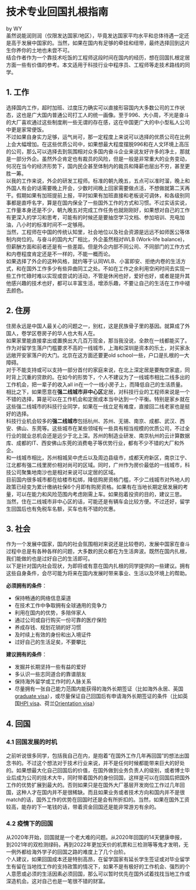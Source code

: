 # 技术专业回国扎根指南
by WY  
虽然说能润则润（仅限发达国家/地区），毕竟发达国家平均水平和总体待遇一定还是高于发展中国家的。当然，如果在国内有足够的牵挂和纽带，最终选择回到这片生你养你的土地也未尝不可。  
结合作者作为一个靠技术吃饭的工程师这段时间在国内的经历，想在回国扎根定居方面一些有价值的参考。本文适用于科技行业中程序员、工程师等走技术路线的同学。

## 1. 工作
选择国内工作，超时加班、过度压力确实可以直接形容国内大多数公司的工作状态，这也是广大国内普通公司打工人的统一画像。至于996、大小周，不光是奋斗的大厂喜欢通过这些制度刷一些无谓的存在感，这在中国更广大的中小型私人公司中更是家常便饭。  
不过如果自身实力足够，运气尚可，那一定程度上来说可以选择的优质公司在比例上会大幅增加。在这些优质公司中，如果想最大程度摆脱996和在人文环境上高压的公司，那么可以选择去到氛围相对众多国内奋斗企业来说友好许多的净土，那就是一部分外企。虽然外企肯定也有裁员的风险，但是一般是非常重大的业务变动，何况在当今的经济形势下，国内民企甚至体制内的裁员和降薪也层出不穷，甚至更胜一筹。  
以我的工作来说，外企的研发工程师。标准的朝九晚五，五点可以准时溜，晚上和外国人有会的话需要晚上开会，少数时间晚上回家需要做点活，不想做就第二天再干。假期如果有加班提前上报，平时如果有加班直接和老板说可调休，和各级别同事都是直呼名字，算是在国内保全了一些国外工作的方式和习惯。不过实话实说，工作量本身还是不少，朝九晚五对完成工作任务也就刚刚好，如果想对自己的工作有更深入的学习和思考，可能有的时候还是要抽空学习文档、参加培训、充电加油，八小时的标准时间不一定够用。  
当然，工程师在中国的传统认知里，社会地位以及社会资源是远远不如师医公等体制内岗位的。与奋斗的国内大厂相比，外企虽然相对WLB (Work-life balance)，但薪酬方面和前者还是有一些差距。但是外企内部不同公司、不同部门的工作方式和内卷程度肯定还是不一样的，不能一概而论。  
如果选择了外企的这种风格，就约等于认同WLB、小富即安、拒绝内卷的生活方式，和在国外工作多少有些异曲同工之处。不如在工作之余利用空闲时间去实现一些工作忙碌时难以实现或尝试的活动，不管是休闲也好，爱好也好，或者是提升其他感兴趣的技术也好，都可以丰富生活，增添乐趣，不要让自己的生活在工作中褪去颜色。  

## 2. 住房
住房永远是中国人最关心的问题之一，别杠，这是民族骨子里的基因。就算成了外国人，卷学区卷房子的华人也大有人在。  
如果家里能直接拿出或置换出大几百万现金，那当我没说，全款在一线都能买了。作为对留学生落户门槛要求不高的一线城市，上海和深圳是资本的乐土，对买家永远敞开安家落户的大门。北京在这方面还要更old school一些，户口是扎根的一大障碍。  
对于不能支持或可以支持一部分首付的家庭来说，在北上深定居是要掏空家底，同时背上沉重的贷款的。在如今的形势下，个人不建议为了一线城市相比二线多出的工作机会，把一辈子的收入all in在一个一线小房子上，而降低自己的生活质量。相比之下，如果愿意在**强二线城市非中心区**定居，对科技行业的工程师来说是一个不错的选择，算是可以在工作机会和定居成本当中达到一个平衡。特别是家乡就在这些强二线城市的科技行业同学，如果在一线立足有难度，直接回二线老家也是挺好的选择。  
科技行业机会较多的**强二线城市**包括杭州、苏州、无锡、南京、成都、武汉、西安、佛山、东莞等。这些城市在某些领域有一些具有相当规模的优质公司，不过全行业的就业总机会还是远少于北上深。苏州的制造业研发、南京杭州的云计算数据库、成都的IT、西安佛山东莞的消费电子等优势行业，都有不少不错的大厂和外企。  
和一线城市相比，苏州相城吴中虎丘以及周边县级市，成都天府新区，南京江宁、江北都有强二线里房价相对尚可的区域。同时，广州作为房价最低的一线城市，科技公司聚集地南沙也是相对来说可以定居的区域。  
目前国内很多城市都在给楼市松绑，降低购房资格门槛，不少二线城市对外地人的政策已经变为累计缴纳社保6个月即有购房资格。如果有在当地长期定居发展的考量，可以在能力和风险范围内考虑刚需上车。如果抱着投资的目的，建议三思。  
当然，住在二线城市非中心区的话，可能还是有辆车会比较方便。不过还好，留学生回国后也有免税车名额，买车也有不错的优惠。  

## 3. 社会
作为一个发展中国家，国内的社会氛围相对来说还是比较卷的，发展中国家在奋斗过程中总是有各种各样的问题，大多数的民众都在为生活奔波。既然在国内扎根，我们能做的也是过好自己的生活即可。  
以下是针对国内社会现状，为即将或有意在国内扎根的同学提供的一些建议。拥有这些自身条件，会尽可能为将来在国内发展时带来事业、生活以及环境上的帮助。    

**必须拥有的条件**：
* 保持畅通的网络信息渠道  
* 在技术工作中争取拥有全球通用的竞争力  
* 利用在国内的优势，多陪伴家人  
* 通过公司或自行购买一份可靠的医疗保险  
* 养成存钱、规划花销的好习惯  
* 及时续上有效的身份和出入境证件  
* 过好自己的生活足矣，不要攀比  
 
**建议拥有的条件**：
* 发掘并长期坚持一些有益的爱好  
* 多认识一些志同道合的靠谱朋友  
* 保持海外留学或工作时的人脉关系  
* 尽量拥有一张自己能力范围内能获得的海外长期签证（比如海外永居、英国[graduate visa](https://www.gov.uk/graduate-visa)），或尽量保证自己回国后有申请海外长期签证的条件（比如英国[HPI visa](https://qz.com/2153193/whos-eligible-for-the-uks-new-high-potential-individual-visa/)、荷兰[Orientation visa](https://business.gov.nl/coming-to-the-netherlands/permits-and-visa/orientation-visa-for-highly-educated-persons/)）  

## 4. 回国
### 4.1 回国发展的时机  
之前听说很多同学，包括我自己在内，是抱着“在国外工作几年再回国”的想法出国念书的。不过这个想法对于技术行业来说，并不是任何时候都能带来巨大的好处的。如果想最大化自己回国后的价值，在国外做到业务负责人的级别，或者博士毕业后成为公司的技术大牛，同时带着国外的身份回国，这样是可以在回国后把国外工作的优势扩展到最大的。否则如果只是在国外大厂基层开发岗位工作过几年回国，这种人才在国内并不是很稀缺。而且如果业务或者技术方向和国内并不是很match的话，国外工作的优势在回国时还是会有所折扣的。当然，如果在国外工资较高，能存的下一笔钱的话，带着资金回国还是能非常游刃有余的。  

### 4.2 疫情下的回国  
从2020年开始，回国就是一个老大难的问题。从2020年回国的14天健康申报，到2021年的双检测绿码，再到2022年更加天价的机票和三检测等等鬼才发明，无一例外都给海外学子的回国之路的难度上了几个台阶。  
个人建议，如果回国成本还是特别高昂，在留学国家有延长学生签证或对毕业留学生有留在当地找工作的支持政策的情况下，如果不是有极好的工作机会、强烈的个人意愿或必须的生活因素必须回国，那么可以暂时优先在国外试着找找当地工作或深造机会。这对自己也是一笔很不错的财富。  
